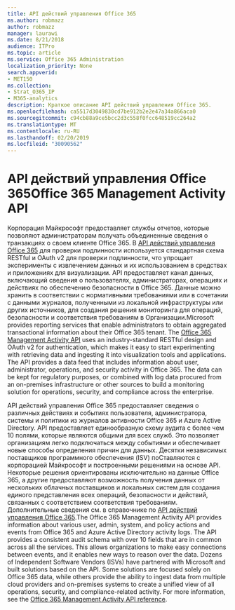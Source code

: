 ```yaml
---
title: API действий управления Office 365
ms.author: robmazz
author: robmazz
manager: laurawi
ms.date: 8/21/2018
audience: ITPro
ms.topic: article
ms.service: Office 365 Administration
localization_priority: None
search.appverid:
- MET150
ms.collection:
- Strat_O365_IP
- M365-analytics
description: Краткое описание API действий управления Office 365.
ms.openlocfilehash: ca5517d3049830cd7be912b2e2e47a34a866aca0
ms.sourcegitcommit: c94cb88a9ce5bcc2d3c558f0fcc648519cc264a2
ms.translationtype: MT
ms.contentlocale: ru-RU
ms.lasthandoff: 02/20/2019
ms.locfileid: "30090562"
---
```

# <a name="office-365-management-activity-api"></a><span data-ttu-id="3db07-103">API действий управления Office 365</span><span class="sxs-lookup"><span data-stu-id="3db07-103">Office 365 Management Activity API</span></span>
<span data-ttu-id="3db07-p101">Корпорация Майкрософт предоставляет службы отчетов, которые позволяют администраторам получать объединенные сведения о транзакциях о своем клиенте Office 365. В [API действий управления Office 365](https://docs.microsoft.com/office/office-365-management-api/office-365-management-apis-overview) для проверки подлинности используется стандартная схема RESTful и OAuth v2 для проверки подлинности, что упрощает эксперименты с извлечением данных и их использованием в средствах и приложениях для визуализации. API предоставляет канал данных, включающий сведения о пользователях, администраторах, операциях и действиях по обеспечению безопасности в Office 365. Данные можно хранить в соответствии с нормативными требованиями или в сочетании с данными журналов, полученными из локальной инфраструктуры или других источников, для создания решения мониторинга для операций, безопасности и соответствия требованиям в Организации.</span><span class="sxs-lookup"><span data-stu-id="3db07-p101">Microsoft provides reporting services that enable administrators to obtain aggregated transactional information about their Office 365 tenant. The [Office 365 Management Activity API](https://docs.microsoft.com/office/office-365-management-api/office-365-management-apis-overview) uses an industry-standard RESTful design and OAuth v2 for authentication, which makes it easy to start experimenting with retrieving data and ingesting it into visualization tools and applications. The API provides a data feed that includes information about user, administrator, operations, and security activity in Office 365. The data can be kept for regulatory purposes, or combined with log data procured from an on-premises infrastructure or other sources to build a monitoring solution for operations, security, and compliance across the enterprise.</span></span>

<span data-ttu-id="3db07-p102">API действий управления Office 365 предоставляет сведения о различных действиях и событиях пользователя, администратора, системы и политики из журналов активности Office 365 и Azure Active Directory. API предоставляет единообразную схему аудита с более чем 10 полями, которые являются общими для всех служб. Это позволяет организациям легко подключаться между событиями и обеспечивает новые способы определения причин для данных. Десятки независимых поставщиков программного обеспечения (ISV) поСтавляются с корпорацией Майкрософт и построенными решениями на основе API. Некоторые решения ориентированы исключительно на данные Office 365, а другие предоставляют возможность получения данных от нескольких облачных поставщиков и локальных систем для создания единого представления всех операций, безопасности и действий, связанных с соответствием соответствия требованиям. Дополнительные сведения см. в справочнике по [API действий управления Office 365](https://docs.microsoft.com/office/office-365-management-api/office-365-management-activity-api-reference).</span><span class="sxs-lookup"><span data-stu-id="3db07-p102">The Office 365 Management Activity API provides information about various user, admin, system, and policy actions and events from Office 365 and Azure Active Directory activity logs. The API provides a consistent audit schema with over 10 fields that are in common across all the services. This allows organizations to make easy connections between events, and it enables new ways to reason over the data. Dozens of Independent Software Vendors (ISVs) have partnered with Microsoft and built solutions based on the API. Some solutions are focused solely on Office 365 data, while others provide the ability to ingest data from multiple cloud providers and on-premises systems to create a unified view of all operations, security, and compliance-related activity. For more information, see the [Office 365 Management Activity API reference](https://docs.microsoft.com/office/office-365-management-api/office-365-management-activity-api-reference).</span></span>
